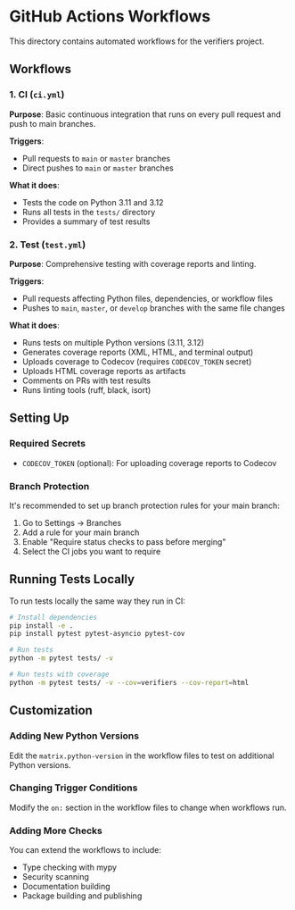 # GitHub Actions Workflows

This directory contains automated workflows for the verifiers project.

## Workflows

### 1. CI (`ci.yml`)
**Purpose**: Basic continuous integration that runs on every pull request and push to main branches.

**Triggers**:
- Pull requests to `main` or `master` branches
- Direct pushes to `main` or `master` branches

**What it does**:
- Tests the code on Python 3.11 and 3.12
- Runs all tests in the `tests/` directory
- Provides a summary of test results

### 2. Test (`test.yml`)
**Purpose**: Comprehensive testing with coverage reports and linting.

**Triggers**:
- Pull requests affecting Python files, dependencies, or workflow files
- Pushes to `main`, `master`, or `develop` branches with the same file changes

**What it does**:
- Runs tests on multiple Python versions (3.11, 3.12)
- Generates coverage reports (XML, HTML, and terminal output)
- Uploads coverage to Codecov (requires `CODECOV_TOKEN` secret)
- Uploads HTML coverage reports as artifacts
- Comments on PRs with test results
- Runs linting tools (ruff, black, isort)

## Setting Up

### Required Secrets
- `CODECOV_TOKEN` (optional): For uploading coverage reports to Codecov

### Branch Protection
It's recommended to set up branch protection rules for your main branch:
1. Go to Settings → Branches
2. Add a rule for your main branch
3. Enable "Require status checks to pass before merging"
4. Select the CI jobs you want to require

## Running Tests Locally

To run tests locally the same way they run in CI:

```bash
# Install dependencies
pip install -e .
pip install pytest pytest-asyncio pytest-cov

# Run tests
python -m pytest tests/ -v

# Run tests with coverage
python -m pytest tests/ -v --cov=verifiers --cov-report=html
```

## Customization

### Adding New Python Versions
Edit the `matrix.python-version` in the workflow files to test on additional Python versions.

### Changing Trigger Conditions
Modify the `on:` section in the workflow files to change when workflows run.

### Adding More Checks
You can extend the workflows to include:
- Type checking with mypy
- Security scanning
- Documentation building
- Package building and publishing